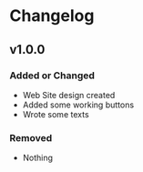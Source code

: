 # Changelog

## v1.0.0

### Added or Changed
- Web Site design created
- Added some working buttons
- Wrote some texts

### Removed

- Nothing
